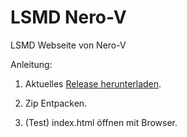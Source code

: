 # LSMD Nero-V

LSMD Webseite von Nero-V 

Anleitung:

1. Aktuelles [Release herunterladen](https://github.com/Michatec/lsmd-nero-v/releases).
   
2. Zip Entpacken.
   
3. (Test) index.html öffnen mit Browser.
